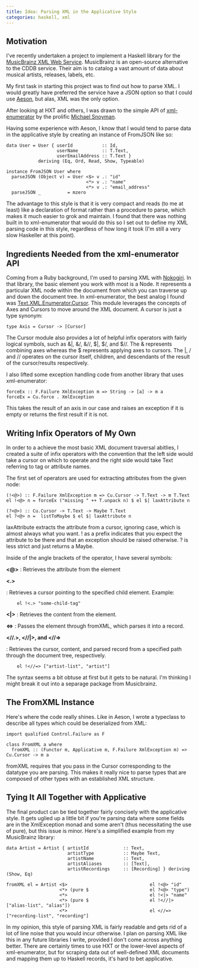 ```yaml
---
title: Idea: Parsing XML in the Applicative Style
categories: haskell, xml
---
```


Motivation
----------

I've recently undertaken a project to implement a Haskell library for the [MusicBrainz XML Web Service](http://musicbrainz.org/doc/XML_Web_Service/Version_2). MusicBrainz is an open-source alternative to the CDDB service. Their aim is to catalog a vast amount of data about musical artists, releases, labels, etc.

My first task in starting this project was to find out how to parse XML. I would greatly have preferred the service have a JSON option so that I could use [Aeson](http://github.com/mailrank/aeson), but alas, XML was the only option.

After looking at HXT and others, I was drawn to the simple API of [xml-enumerator](http://hackage.haskell.org/package/xml-enumerator) by the prolific [Michael Snoyman](http://www.snoyman.com).

Having some experience with Aeson, I know that I would tend to parse data in the applicative style by creating an instance of FromJSON like so:

~~~~{.haskell}
data User = User { userId           :: Id,
                   userName         :: T.Text,
                   userEmailAddress :: T.Text }
            deriving (Eq, Ord, Read, Show, Typeable)

instance FromJSON User where
  parseJSON (Object v) = User <$> v .: "id"
                              <*> v .: "name"
                              <*> v .: "email_address"
  parseJSON _          = mzero
~~~~

The advantage to this style is that it is very compact and reads (to me at least) like a declaration of format rather than a procedure to parse, which makes it much easier to grok and maintain. I found that there was nothing built in to xml-enumerator that would do this so I set out to define my XML parsing code in this style, regardless of how long it took (I'm still a very slow Haskeller at this point).

Ingredients Needed from the xml-enumerator API
----------------------------------------------

Coming from a Ruby background, I'm used to parsing XML with [Nokogiri](http://nokogiri.org). In that library, the basic element you work with most is a Node. It represents a particular XML node within the document from which you can traverse up and down the document tree. In xml-enumerator, the best analog I found was [Text.XML.Enumerator.Cursor](http://hackage.haskell.org/packages/archive/xml-enumerator/0.3.4/doc/html/Text-XML-Enumerator-Cursor.html). This module leverages the concepts of Axes and Cursors to move around the XML document. A cursor is just a type synonym:

~~~~{.haskell}
type Axis = Cursor -> [Cursor]
~~~~

The Cursor module also provides a lot of helpful infix operators with fairly logical symbols, such as &|, &/, &//, $|, $/, and $//. The & represents combining axes whereas the $ represents applying axes to cursors. The |, / and // operates on the cursor itself, children, and descendants of the result of the cursor/results respectively. 

I also lifted some exception handling code from another library that uses xml-enumerator:

~~~~{.haskell}
forceEx :: F.Failure XmlException m => String -> [a] -> m a
forceEx = Cu.force . XmlException
~~~~

This takes the result of an axis in our case and raises an exception if it is empty or returns the first result if it is not.


Writing Infix Operators of My Own
---------------------------------
In order to a achieve the most basic XML document traversal abitlies, I created a suite of infix operators with the convention that the left side would take a cursor on which to operate and the right side would take Text referring to tag or attribute names.

The first set of operators are used for extracting attributes from the given node:

~~~~{.haskell}
(!<@>) :: F.Failure XmlException m => Cu.Cursor -> T.Text -> m T.Text
el !<@> n = forceEx ("missing " ++ T.unpack n) $ el $| laxAttribute n

(?<@>) :: Cu.Cursor -> T.Text -> Maybe T.Text
el ?<@> n =  listToMaybe $ el $| laxAttribute n
~~~~

laxAttribute extracts the attribute from a cursor, ignoring case, which is almost always what you want. ! as a prefix indicates that you expect the attribute to be there and that an exception should be raised otherwise. ? is less strict and just returns a Maybe.

Inside of the angle brackets of the operator, I have several symbols:

**<@>**
:    Retrieves the attribute from the element

**<.>**

:    Retrieves a cursor pointing to the specified child element. Example:

        el !<.> "some-child-tag"

**<|>**
:    Retrieves the content from the element.

**<=>**
:    Passes the element through fromXML, which parses it into a record.

**<\/\/.>, <\/\/|>, and <\/\/=>**

:    Retrieves the cursor, content, and parsed record from a specified path through the document tree, respectively.

        el !<//=> ["artist-list", "artist"]

The syntax seems a bit obtuse at first but it gets to be natural. I'm thinking I might break it out into a separage package from Musicbrainz.

The FromXML Instance
--------------------
Here's where the code really shines. Like in Aeson, I wrote a typeclass to describe all types which could be deserialized from XML:

~~~~{.haskell}
import qualified Control.Failure as F

class FromXML a where
  fromXML :: (Functor m, Applicative m, F.Failure XmlException m) => Cu.Cursor -> m a
~~~~

fromXML requires that you pass in the Cursor corresponding to the datatype you are parsing. This makes it really nice to parse types that are composed of other types with an established XML structure.

Tying It All Together with Applicative
--------------------------------------
The final product can be tied together fairly concisely with the applicative style. It gets uglied up a little bit if you're parsing data where some fields are in the XmlException monad and some aren't (thus necessitating the use of pure), but this issue is minor. Here's a simplified example from my MusicBrainz library:

~~~~{.haskell}
data Artist = Artist { artistId             :: Text,
                       artistType           :: Maybe Text,
                       artistName           :: Text,
                       artistAliases        :: [Text],
                       artistRecordings     :: [Recording] } deriving (Show, Eq)

fromXML el = Artist <$>                               el !<@> "id"
                    <*> (pure $                       el ?<@> "type")
                    <*>                               el !<|> "name"
                    <*> (pure $                       el !<//|> ["alias-list", "alias"])
                    <*>                               el <//=> ["recording-list", "recording"]
~~~~

In my opinion, this style of parsing XML is fairly readable and gets rid of a lot of line noise that you would incur otherwise. I plan on parsing XML like this in any future libraries I write, provided I don't come across anything better. There are certainly times to use HXT or the lower-level aspects of xml-enumerator, but for scraping data out of well-defined XML documents and mapping them up to Haskell records, it's hard to bet applicative.
